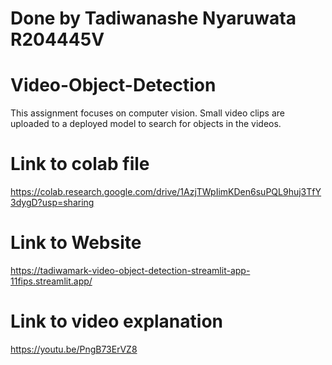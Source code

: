 # Done by Tadiwanashe Nyaruwata R204445V

# Video-Object-Detection
This assignment focuses on computer vision. Small video clips are uploaded to a deployed model to search for objects in the videos.

# Link to colab file
https://colab.research.google.com/drive/1AzjTWpIimKDen6suPQL9huj3TfY3dygD?usp=sharing

# Link to Website
https://tadiwamark-video-object-detection-streamlit-app-11fips.streamlit.app/

# Link to video explanation
https://youtu.be/PngB73ErVZ8
